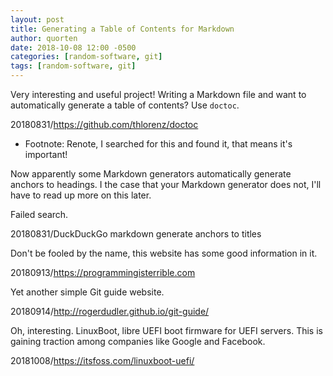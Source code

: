 ```yaml
---
layout: post
title: Generating a Table of Contents for Markdown
author: quorten
date: 2018-10-08 12:00 -0500
categories: [random-software, git]
tags: [random-software, git]
---
```


Very interesting and useful project!  Writing a Markdown file and want
to automatically generate a table of contents?  Use `doctoc`.

20180831/https://github.com/thlorenz/doctoc

* Footnote: Renote, I searched for this and found it, that means it's
  important!

Now apparently some Markdown generators automatically generate anchors
to headings.  I the case that your Markdown generator does not, I'll
have to read up more on this later.

Failed search.

<!-- more -->

20180831/DuckDuckGo markdown generate anchors to titles

Don't be fooled by the name, this website has some good information in
it.

20180913/https://programmingisterrible.com

Yet another simple Git guide website.

20180914/http://rogerdudler.github.io/git-guide/

Oh, interesting.  LinuxBoot, libre UEFI boot firmware for UEFI
servers.  This is gaining traction among companies like Google and
Facebook.

20181008/https://itsfoss.com/linuxboot-uefi/
